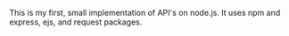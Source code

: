 This is my first, small implementation of API's on node.js. It uses npm and express, ejs, and request packages.